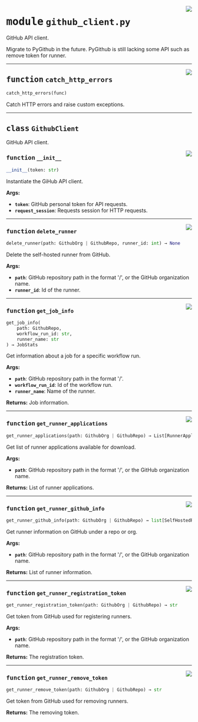 <!-- markdownlint-disable -->

<a href="../src/github_client.py#L0"><img align="right" style="float:right;" src="https://img.shields.io/badge/-source-cccccc?style=flat-square"></a>

# <kbd>module</kbd> `github_client.py`
GitHub API client. 

Migrate to PyGithub in the future. PyGithub is still lacking some API such as remove token for runner. 


---

<a href="../src/github_client.py#L31"><img align="right" style="float:right;" src="https://img.shields.io/badge/-source-cccccc?style=flat-square"></a>

## <kbd>function</kbd> `catch_http_errors`

```python
catch_http_errors(func)
```

Catch HTTP errors and raise custom exceptions. 


---

## <kbd>class</kbd> `GithubClient`
GitHub API client. 

<a href="../src/github_client.py#L53"><img align="right" style="float:right;" src="https://img.shields.io/badge/-source-cccccc?style=flat-square"></a>

### <kbd>function</kbd> `__init__`

```python
__init__(token: str)
```

Instantiate the GiHub API client. 



**Args:**
 
 - <b>`token`</b>:  GitHub personal token for API requests. 
 - <b>`request_session`</b>:  Requests session for HTTP requests. 




---

<a href="../src/github_client.py#L173"><img align="right" style="float:right;" src="https://img.shields.io/badge/-source-cccccc?style=flat-square"></a>

### <kbd>function</kbd> `delete_runner`

```python
delete_runner(path: GithubOrg | GithubRepo, runner_id: int) → None
```

Delete the self-hosted runner from GitHub. 



**Args:**
 
 - <b>`path`</b>:  GitHub repository path in the format '<owner>/<repo>', or the GitHub organization  name. 
 - <b>`runner_id`</b>:  Id of the runner. 

---

<a href="../src/github_client.py#L194"><img align="right" style="float:right;" src="https://img.shields.io/badge/-source-cccccc?style=flat-square"></a>

### <kbd>function</kbd> `get_job_info`

```python
get_job_info(
    path: GithubRepo,
    workflow_run_id: str,
    runner_name: str
) → JobStats
```

Get information about a job for a specific workflow run. 



**Args:**
 
 - <b>`path`</b>:  GitHub repository path in the format '<owner>/<repo>'. 
 - <b>`workflow_run_id`</b>:  Id of the workflow run. 
 - <b>`runner_name`</b>:  Name of the runner. 



**Returns:**
 Job information. 

---

<a href="../src/github_client.py#L63"><img align="right" style="float:right;" src="https://img.shields.io/badge/-source-cccccc?style=flat-square"></a>

### <kbd>function</kbd> `get_runner_applications`

```python
get_runner_applications(path: GithubOrg | GithubRepo) → List[RunnerApplication]
```

Get list of runner applications available for download. 



**Args:**
 
 - <b>`path`</b>:  GitHub repository path in the format '<owner>/<repo>', or the GitHub organization  name. 

**Returns:**
 List of runner applications. 

---

<a href="../src/github_client.py#L83"><img align="right" style="float:right;" src="https://img.shields.io/badge/-source-cccccc?style=flat-square"></a>

### <kbd>function</kbd> `get_runner_github_info`

```python
get_runner_github_info(path: GithubOrg | GithubRepo) → list[SelfHostedRunner]
```

Get runner information on GitHub under a repo or org. 



**Args:**
 
 - <b>`path`</b>:  GitHub repository path in the format '<owner>/<repo>', or the GitHub organization  name. 



**Returns:**
 List of runner information. 

---

<a href="../src/github_client.py#L150"><img align="right" style="float:right;" src="https://img.shields.io/badge/-source-cccccc?style=flat-square"></a>

### <kbd>function</kbd> `get_runner_registration_token`

```python
get_runner_registration_token(path: GithubOrg | GithubRepo) → str
```

Get token from GitHub used for registering runners. 



**Args:**
 
 - <b>`path`</b>:  GitHub repository path in the format '<owner>/<repo>', or the GitHub organization  name. 



**Returns:**
 The registration token. 

---

<a href="../src/github_client.py#L131"><img align="right" style="float:right;" src="https://img.shields.io/badge/-source-cccccc?style=flat-square"></a>

### <kbd>function</kbd> `get_runner_remove_token`

```python
get_runner_remove_token(path: GithubOrg | GithubRepo) → str
```

Get token from GitHub used for removing runners. 



**Returns:**
  The removing token. 


